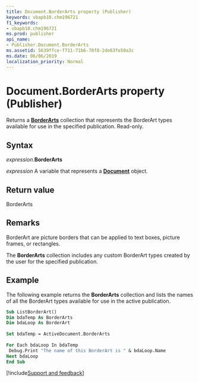 ```yaml
---
title: Document.BorderArts property (Publisher)
keywords: vbapb10.chm196721
f1_keywords:
- vbapb10.chm196721
ms.prod: publisher
api_name:
- Publisher.Document.BorderArts
ms.assetid: 5639ffce-f711-71b6-78f8-2de63fe50a3c
ms.date: 06/06/2019
localization_priority: Normal
---
```



# Document.BorderArts property (Publisher)

Returns a **[BorderArts](Publisher.BorderArts.md)** collection that represents the BorderArt types available for use in the specified publication. Read-only.


## Syntax

_expression_.**BorderArts**

_expression_ A variable that represents a **[Document](Publisher.Document.md)** object.


## Return value

BorderArts


## Remarks

BorderArt are picture borders that can be applied to text boxes, picture frames, or rectangles. 

The **BorderArts** collection includes any custom BorderArt types created by the user for the specified publication.


## Example

The following example returns the **BorderArts** collection and lists the names of all the BorderArt types available for use in the active publication.

```vb
Sub ListBorderArt() 
Dim bdaTemp As BorderArts 
Dim bdaLoop As BorderArt 
 
Set bdaTemp = ActiveDocument.BorderArts 
 
For Each bdaLoop In bdaTemp 
 Debug.Print "The name of this BorderArt is " & bdaLoop.Name 
Next bdaLoop 
End Sub
```

[!include[Support and feedback](~/includes/feedback-boilerplate.md)]
